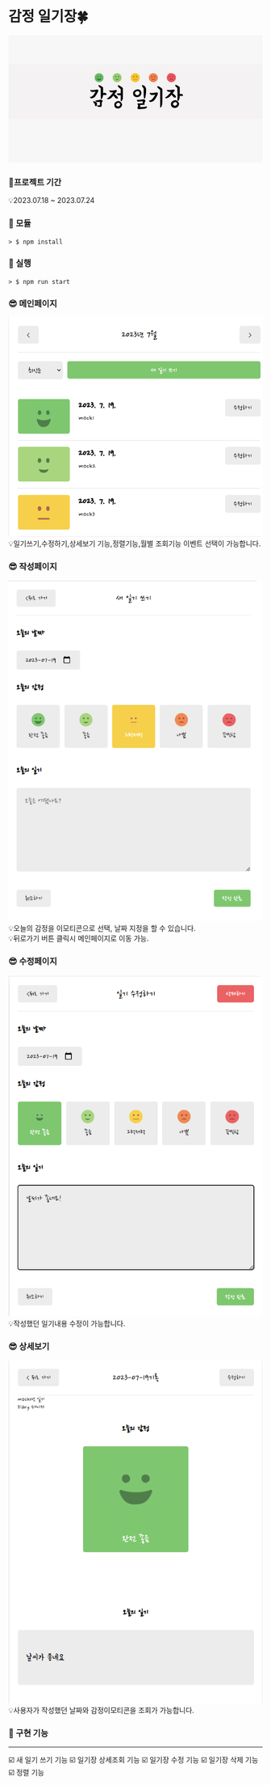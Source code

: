 # 감정 일기장🍀

![CreatePlan](./img/banner.png)

### 📅프로젝트 기간
 💡2023.07.18 ~ 2023.07.24
### 🧩 모듈 <br/>
```
> $ npm install
```


### 🧩 실행 <br/>
```
> $ npm run start
```

### 😎 메인페이지<br/>
   ![CreatePlan](./img/mainpage.png)<br/>
   💡일기쓰기,수정하기,상세보기 기능,정렬기능,월별 조회기능 이벤트 선택이 가능합니다.
### 😎 작성페이지<br/>
   ![CreatePlan](./img/newpage.png)<br/>
   💡오늘의 감정을 이모티콘으로 선택, 날짜 지정을 할 수 있습니다.<br/>
   💡뒤로가기 버튼 클릭시 메인페이지로 이동 가능.
### 😎 수정페이지<br/>
   ![CreatePlan](./img/editorpage.png)<br/>
   💡작성했던 일기내용 수정이 가능합니다.
### 😎 상세보기<br/>
   ![CreatePlan](./img/viewerpage.png)<br/>
   💡사용자가 작성했던 날짜와 감정이모티콘을 조회가 가능합니다.


### 📑 구현 기능

---

☑️ 새 일기 쓰기 기능
☑️ 일기장 상세조회 기능
☑️ 일기장 수정 기능
☑️ 일기장 삭제 기능
☑️ 정렬 기능





